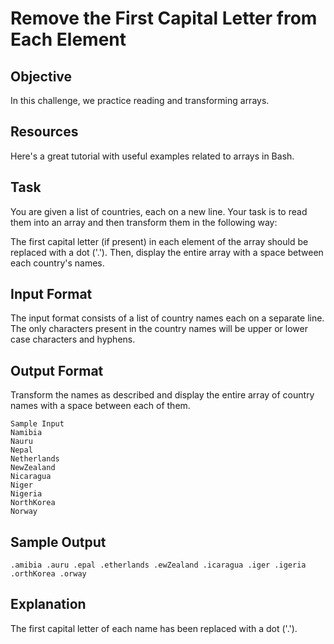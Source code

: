 # Remove the First Capital Letter from Each Element
## Objective
In this challenge, we practice reading and transforming arrays.

## Resources
Here's a great tutorial with useful examples related to arrays in Bash.

## Task
You are given a list of countries, each on a new line. Your task is to read them into an array and then transform them in the following way:

The first capital letter (if present) in each element of the array should be replaced with a dot ('.'). Then, display the entire array with a space between each country's names.

## Input Format

The input format consists of a list of country names each on a separate line. The only characters present in the country names will be upper or lower case characters and hyphens.

## Output Format

Transform the names as described and display the entire array of country names with a space between each of them.
```
Sample Input
Namibia
Nauru
Nepal
Netherlands
NewZealand
Nicaragua
Niger
Nigeria
NorthKorea
Norway
```
## Sample Output
```
.amibia .auru .epal .etherlands .ewZealand .icaragua .iger .igeria .orthKorea .orway
```
## Explanation

The first capital letter of each name has been replaced with a dot ('.').
